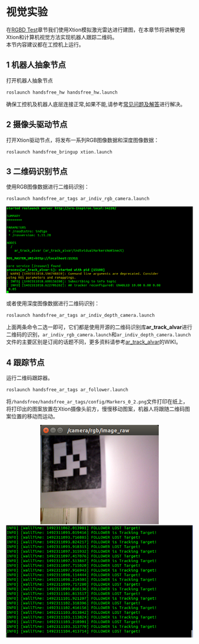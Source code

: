 # 视觉实验
在[RGBD Test](/docs/Tutorial/2.2-RGBD-Test.md)章节我们使用Xtion模拟激光雷达进行建图，在本章节将讲解使用Xtion和计算机视觉方法实现机器人跟踪二维码。   
本节内容建议都在工控机上运行。   
## 1 机器人抽象节点
打开机器人抽象节点

```
roslaunch handsfree_hw handsfree_hw.launch
```

确保工控机及机器人底层连接正常,如果不能,请参考[常见问题及解答](/docs/FAQ/solution-of-handsfree-hw-error.md)进行解决。  

## 2 摄像头驱动节点
打开Xtion驱动节点，将发布一系列RGB图像数据和深度图像数据：

```
roslaunch handsfree_bringup xtion.launch  
```

## 3 二维码识别节点  
使用RGB图像数据进行二维码识别：

```
roslaunch handsfree_ar_tags ar_indiv_rgb_camera.launch  
```

![picture](/images/Tutorial/7/7.4/4_indiv_rgb.png)  

或者使用深度图像数据进行二维码识别：

```
roslaunch handsfree_ar_tags ar_indiv_depth_camera.launch  
```

上面两条命令二选一即可，它们都是使用开源的二维码识别库**ar_track_alvar**进行二维码的识别，`ar_indiv_rgb_camera.launch`和`ar_indiv_depth_camera.launch`文件的主要区别是订阅的话题不同，更多资料请参考[ar_track_alvar](http://wiki.ros.org/ar_track_alvar/)的WIKI。  
## 4 跟踪节点  
运行二维码跟踪器。   

```
roslaunch handsfree_ar_tags ar_follower.launch  
```

将`/handsfree/handsfree_ar_tags/config/Markers_0_2.png`文件打印在纸上，将打印出的图案放置在Xtion摄像头前方，慢慢移动图案，机器人将跟随二维码图案位置的移动而运动。


<div align=center><img src="/images/Tutorial/7/7.4/4_ar_display.png"/></div>
<div align=center><img src="/images/Tutorial/7/7.4/4_follower.png"/></div>
